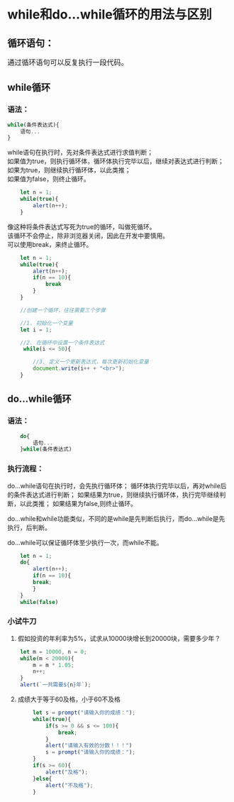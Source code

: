 # while和do...while循环的用法与区别
## 循环语句：
<font size= 3>
通过循环语句可以反复执行一段代码。  
</font>

## while循环
### 语法：

```javascript
while(条件表达式){  
    语句...  
} 
```
while语句在执行时，先对条件表达式进行求值判断；  
如果值为true，则执行循环体，循环体执行完毕以后，继续对表达式进行判断；  
如果为true，则继续执行循环体，以此类推；  
如果值为false，则终止循环。 
```javascript
    let n = 1;
    while(true){
        alert(n++);
    }
```
像这种将条件表达式写死为true的循环，叫做死循环。  
该循环不会停止，除非浏览器关闭，因此在开发中要慎用。  
可以使用break，来终止循环。  
```javascript
    let n = 1;
    while(true){
        alert(n++);
        if(n == 10){
            break
        }
    }
```
```javascript
    //创建一个循环，往往需要三个步骤

    //1. 初始化一个变量
    let i = 1;

    //2. 在循环中设置一个条件表达式
     while(i <= 50){

        //3. 定义一个更新表达式，每次更新初始化变量
        document.write(i++ + "<br>");
    }
```
## do...while循环
### 语法：

```javascript
    do{
        语句...
    }while(条件表达式)
```
### 执行流程：
do...while语句在执行时，会先执行循环体；
循环体执行完毕以后，再对while后的条件表达式进行判断；
如果结果为true，则继续执行循环体，执行完毕继续判断，以此类推；
如果结果为false,则终止循环。  

do...while和while功能类似，不同的是while是先判断后执行，而do...while是先执行，后判断。  

do...while可以保证循环体至少执行一次，而while不能。

```javascript
    let n = 1;
    do{
        alert(n++);
        if(n == 10){
        break;
        }
    }
    while(false)
```

### 小试牛刀
1. 假如投资的年利率为5%，试求从10000块增长到20000块，需要多少年？
```javascript
    let m = 10000, n = 0;
    while(m < 20000){
        m = m * 1.05;
        n++;
    }
    alert(`一共需要${n}年`);
```
2. 成绩大于等于60及格，小于60不及格
```javascript
        let s = prompt("请输入你的成绩：");
        while(true){
            if(s >= 0 && s <= 100){
                break;
            }  
            alert("请输入有效的分数！！！")
            s = prompt("请输入你的成绩：");      
        }
        if(s >= 60){
            alert("及格");
        }else{
            alert("不及格");
        }
```

